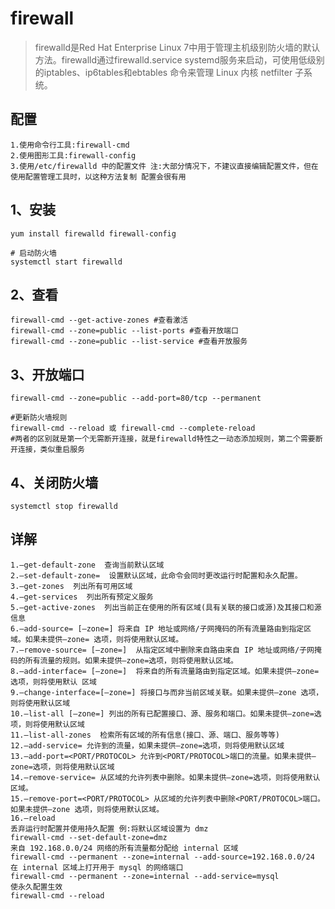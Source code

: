 # firewall

> firewalld是Red Hat Enterprise Linux 7中用于管理主机级别防火墙的默认方法。firewalld通过firewalld.service systemd服务来启动，可使用低级别的iptables、ip6tables和ebtables 命令来管理 Linux 内核 netfilter 子系统。

## 配置

```
1.使用命令行工具:firewall-cmd
2.使用图形工具:firewall-config
3.使用/etc/firewalld 中的配置文件 注:大部分情况下，不建议直接编辑配置文件，但在使用配置管理工具时，以这种方法复制 配置会很有用
```



## 1、安装

```shell
yum install firewalld firewall-config

# 启动防火墙
systemctl start firewalld
```

## 2、查看

```shell
firewall-cmd --get-active-zones #查看激活
firewall-cmd --zone=public --list-ports #查看开放端口
firewall-cmd --zone=public --list-service #查看开放服务
```

## 3、开放端口

```shell
firewall-cmd --zone=public --add-port=80/tcp --permanent

#更新防火墙规则
firewall-cmd --reload 或 firewall-cmd --complete-reload
#两者的区别就是第一个无需断开连接，就是firewalld特性之一动态添加规则，第二个需要断开连接，类似重启服务
```

## 4、关闭防火墙

```shell
systemctl stop firewalld
```

## 详解

```
1.–get-default-zone  查询当前默认区域
2.–set-default-zone=  设置默认区域，此命令会同时更改运行时配置和永久配置。
3.–get-zones  列出所有可用区域
4.–get-services  列出所有预定义服务
5.–get-active-zones  列出当前正在使用的所有区域(具有关联的接口或源)及其接口和源信息
6.–add-source= [–zone=] 将来自 IP 地址或网络/子网掩码的所有流量路由到指定区域。如果未提供–zone= 选项，则将使用默认区域。
7.–remove-source= [–zone=]  从指定区域中删除来自路由来自 IP 地址或网络/子网掩码的所有流量的规则。如果未提供–zone=选项，则将使用默认区域。
8.–add-interface= [–zone=]  将来自的所有流量路由到指定区域。如果未提供–zone=选项，则将使用默认 区域
9.–change-interface=[–zone=] 将接口与而非当前区域关联。如果未提供–zone 选项，则将使用默认区域
10.–list-all [–zone=] 列出的所有已配置接口、源、服务和端口。如果未提供–zone=选项，则将使用默认区域
11.–list-all-zones  检索所有区域的所有信息(接口、源、端口、服务等等)
12.–add-service= 允许到的流量，如果未提供–zone=选项，则将使用默认区域
13.–add-port=<PORT/PROTOCOL> 允许到<PORT/PROTOCOL>端口的流量。如果未提供–zone=选项，则将使用默认区域
14.–remove-service= 从区域的允许列表中删除。如果未提供–zone=选项，则将使用默认区域。
15.–remove-port=<PORT/PROTOCOL> 从区域的允许列表中删除<PORT/PROTOCOL>端口。如果未提供–zone 选项，则将使用默认区域。
16.–reload
丢弃运行时配置并使用持久配置 例:将默认区域设置为 dmz
firewall-cmd --set-default-zone=dmz
来自 192.168.0.0/24 网络的所有流量都分配给 internal 区域
firewall-cmd --permanent --zone=internal --add-source=192.168.0.0/24 在 internal 区域上打开用于 mysql 的网络端口
firewall-cmd --permanent --zone=internal --add-service=mysql
使永久配置生效
firewall-cmd --reload
```

